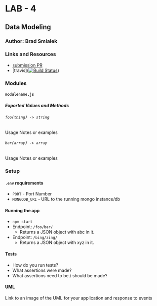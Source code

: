 
# LAB - 4

## Data Modeling

### Author: Brad Smialek

### Links and Resources
* [submission PR](http://xyz.com)
* [travis]([![Build Status](https://www.travis-ci.com/brad-smialek-401-advanced-javascript/lab-class-4-data-modeling.svg?branch=master)](https://www.travis-ci.com/brad-smialek-401-advanced-javascript/lab-class-4-data-modeling))


### Modules
#### `modulename.js`
##### Exported Values and Methods

###### `foo(thing) -> string`
Usage Notes or examples

###### `bar(array) -> array`
Usage Notes or examples

### Setup
#### `.env` requirements
* `PORT` - Port Number
* `MONGODB_URI` - URL to the running mongo instance/db

#### Running the app
* `npm start`
* Endpoint: `/foo/bar/`
  * Returns a JSON object with abc in it.
* Endpoint: `/bing/zing/`
  * Returns a JSON object with xyz in it.
  
#### Tests
* How do you run tests?
* What assertions were made?
* What assertions need to be / should be made?

#### UML
Link to an image of the UML for your application and response to events